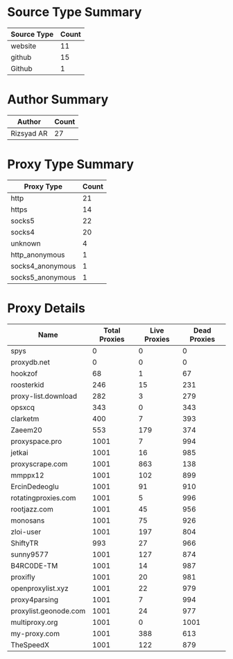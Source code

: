 # Source Type Summary

| Source Type | Count |
|-------------|-------|
| website | 11 |
| github | 15 |
| Github | 1 |


# Author Summary

| Author | Count |
|--------|-------|
| Rizsyad AR | 27 |


# Proxy Type Summary

| Proxy Type | Count |
|------------|-------|
| http | 21 |
| https | 14 |
| socks5 | 22 |
| socks4 | 20 |
| unknown | 4 |
| http_anonymous | 1 |
| socks4_anonymous | 1 |
| socks5_anonymous | 1 |


# Proxy Details

| Name | Total Proxies | Live Proxies | Dead Proxies |
|------|---------------|--------------|---------------|
| spys | 0 | 0 | 0 |
| proxydb.net | 0 | 0 | 0 |
| hookzof | 68 | 1 | 67 |
| roosterkid | 246 | 15 | 231 |
| proxy-list.download | 282 | 3 | 279 |
| opsxcq | 343 | 0 | 343 |
| clarketm | 400 | 7 | 393 |
| Zaeem20 | 553 | 179 | 374 |
| proxyspace.pro | 1001 | 7 | 994 |
| jetkai | 1001 | 16 | 985 |
| proxyscrape.com | 1001 | 863 | 138 |
| mmppx12 | 1001 | 102 | 899 |
| ErcinDedeoglu | 1001 | 91 | 910 |
| rotatingproxies.com | 1001 | 5 | 996 |
| rootjazz.com | 1001 | 45 | 956 |
| monosans | 1001 | 75 | 926 |
| zloi-user | 1001 | 197 | 804 |
| ShiftyTR | 993 | 27 | 966 |
| sunny9577 | 1001 | 127 | 874 |
| B4RC0DE-TM | 1001 | 14 | 987 |
| proxifly | 1001 | 20 | 981 |
| openproxylist.xyz | 1001 | 22 | 979 |
| proxy4parsing | 1001 | 7 | 994 |
| proxylist.geonode.com | 1001 | 24 | 977 |
| multiproxy.org | 1001 | 0 | 1001 |
| my-proxy.com | 1001 | 388 | 613 |
| TheSpeedX | 1001 | 122 | 879 |
